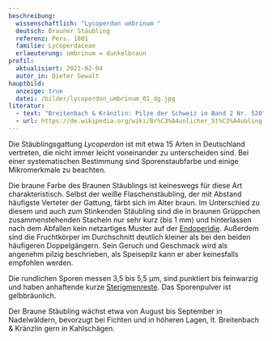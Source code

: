```yaml
---
beschreibung:
  wissenschaftlich: "Lycoperdon umbrinum "
  deutsch: Brauner Stäubling
  referenz: Pers. 1801
  familie: Lycoperdaceae
  erlaeuterung: umbrinum = dunkelbraun
profil:
  aktualisiert: 2021-02-04
  autor_in: Dieter Gewalt
hauptbild:
  anzeige: true
  datei: /bilder/lycoperdon_umbrinum_01_dg.jpg
literatur:
  - text: "Breitenbach & Kränzlin: Pilze der Schweiz in Band 2 Nr. 520"
  - url: https://de.wikipedia.org/wiki/Br%C3%A4unlicher_St%C3%A4ubling
---
```

Die Stäublingsgattung *Lycoperdon* ist mit etwa 15 Arten in Deutschland vertreten, die nicht immer leicht voneinander zu unterscheiden sind. Bei einer systematischen Bestimmung sind Sporenstaubfarbe und einige Mikromerkmale zu beachten.

Die braune Farbe des Braunen Stäublings ist keineswegs für diese Art charakteristisch. Selbst der weiße Flaschenstäubling, der mit Abstand häufigste Verteter der Gattung, färbt sich im Alter braun. Im Unterschied zu diesem und auch zum Stinkenden Stäubling sind die in braunen Grüppchen zusammenstehenden Stacheln nur sehr kurz (bis 1 mm) und hinterlassen nach dem Abfallen kein netzartiges Muster auf der [Endoperidie](Endoperidie "Glossar"). Außerdem sind die Fruchtkörper im Durchschnitt deutlich kleiner als bei den beiden häufigeren Doppelgängern. Sein Geruch und Geschmack wird als angenehm pilzig beschrieben, als Speisepilz kann er aber keinesfalls empfohlen werden.

Die rundlichen Sporen messen 3,5 bis 5,5 µm, sind punktiert bis feinwarzig und haben anhaftende kurze [Sterigmenreste](Sterigmen "Glossar"). Das Sporenpulver ist gelbbräunlich. 

Der Braune Stäubling wächst etwa von August bis September in Nadelwäldern, bevorzugt bei Fichten und in höheren Lagen, lt. Breitenbach & Kränzlin gern in Kahlschägen.